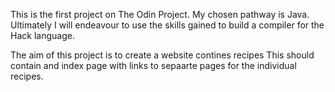 This is the first project on The Odin Project. My chosen pathway is Java. Ultimately I will endeavour to use the skills gained to build a compiler for the Hack language.

The aim of this project is to create a website contines recipes
This should contain and index page with links to sepaarte pages for the individual recipes.




